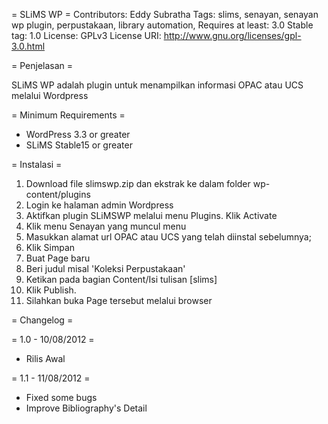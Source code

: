 = SLiMS WP =
Contributors: Eddy Subratha
Tags: slims, senayan, senayan wp plugin, perpustakaan, library automation, 
Requires at least: 3.0
Stable tag: 1.0
License: GPLv3
License URI: http://www.gnu.org/licenses/gpl-3.0.html

= Penjelasan =

SLiMS WP adalah plugin untuk menampilkan informasi OPAC atau UCS melalui Wordpress

= Minimum Requirements =

* WordPress 3.3 or greater
* SLiMS Stable15 or greater

= Instalasi =

1. Download file slimswp.zip dan ekstrak ke dalam folder wp-content/plugins
2. Login ke halaman admin Wordpress
3. Aktifkan plugin SLiMSWP melalui menu Plugins. Klik Activate
4. Klik menu Senayan yang muncul menu
5. Masukkan alamat url OPAC atau UCS yang telah diinstal sebelumnya;
6. Klik Simpan
7. Buat Page baru
8. Beri judul misal 'Koleksi Perpustakaan'
9. Ketikan pada bagian Content/Isi tulisan [slims]
10. Klik Publish.
11. Silahkan buka Page tersebut melalui browser

= Changelog =

= 1.0 - 10/08/2012 = 
*  Rilis Awal

= 1.1 - 11/08/2012 =
* Fixed some bugs
* Improve Bibliography's Detail
